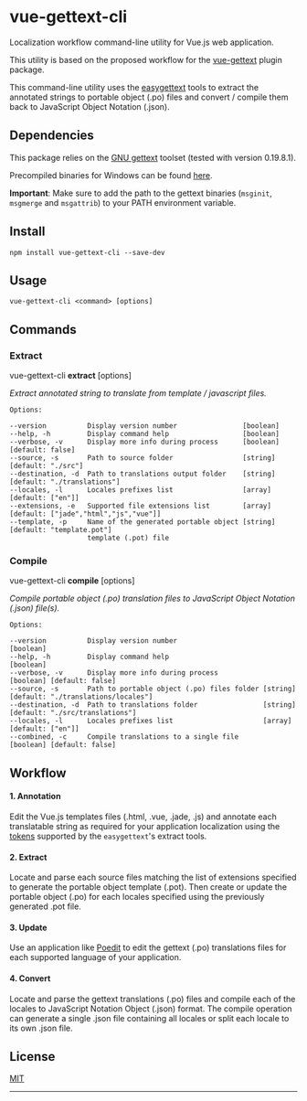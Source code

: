 # vue-gettext-cli

Localization workflow command-line utility for Vue.js web application.

This utility is based on the proposed workflow for the [vue-gettext](https://github.com/Polyconseil/vue-gettext) plugin package.

This command-line utility uses the [easygettext](https://github.com/Polyconseil/easygettext) tools to extract the annotated strings to portable object (.po) files and convert / compile them back to JavaScript Object Notation (.json).  

## Dependencies

This package relies on the [GNU gettext](https://www.gnu.org/software/gettext/) toolset (tested with version 0.19.8.1).

Precompiled binaries for Windows can be found [here](https://mlocati.github.io/articles/gettext-iconv-windows.html).

**Important**: Make sure to add the path to the gettext binaries (`msginit`, `msgmerge` and `msgattrib`) to your PATH environment variable.   

## Install

	npm install vue-gettext-cli --save-dev

## Usage

	vue-gettext-cli <command> [options]

## Commands

### Extract

vue-gettext-cli **extract** [options]

*Extract annotated string to translate from template / javascript files.*

	Options:

	--version          Display version number                [boolean]
	--help, -h         Display command help                  [boolean]
	--verbose, -v      Display more info during process      [boolean] [default: false]
	--source, -s       Path to source folder                 [string]  [default: "./src"]
	--destination, -d  Path to translations output folder    [string]  [default: "./translations"]
	--locales, -l      Locales prefixes list                 [array]   [default: ["en"]]
	--extensions, -e   Supported file extensions list        [array]   [default: ["jade","html","js","vue"]]
	--template, -p     Name of the generated portable object [string]  [default: "template.pot"]
	                   template (.pot) file


### Compile
vue-gettext-cli **compile** [options]

*Compile portable object (.po) translation files to JavaScript Object Notation (.json) file(s).*

	Options:

	--version          Display version number                     [boolean]
	--help, -h         Display command help                       [boolean]
	--verbose, -v      Display more info during process           [boolean] [default: false]
	--source, -s       Path to portable object (.po) files folder [string]  [default: "./translations/locales"]
	--destination, -d  Path to translations folder                [string]  [default: "./src/translations"]
	--locales, -l      Locales prefixes list                      [array]   [default: ["en"]]
	--combined, -c     Compile translations to a single file      [boolean] [default: false]

## Workflow

#### 1. Annotation

Edit the Vue.js templates files (.html, .vue, .jade, .js) and annotate each translatable string as required for your application localization using the [tokens](https://github.com/Polyconseil/easygettext#gettext-extract) supported by the `easygettext`'s extract tools.

#### 2. Extract

Locate and parse each source files matching the list of extensions specified to generate the portable object template (.pot). Then create or update the portable object (.po) for each locales specified using the previously generated .pot file.

#### 3. Update

Use an application like [Poedit](https://poedit.net/) to edit the gettext (.po) translations files for each supported language of your application.

#### 4. Convert

Locate and parse the gettext translations (.po) files and compile each of the locales to JavaScript Notation Object (.json) format. The compile operation can generate a single .json file containing all locales or split each locale to its own .json file.


## License

[MIT](http://opensource.org/licenses/MIT)

---
